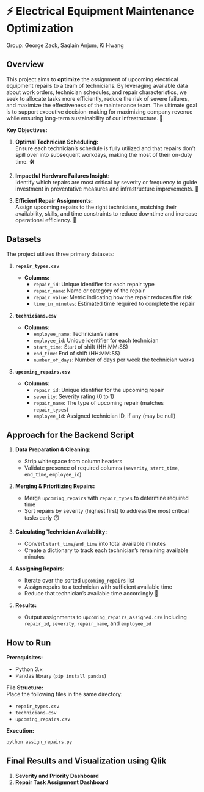 # ⚡ Electrical Equipment Maintenance Optimization
Group: George Zack, Saqlain Anjum, Ki Hwang

## **Overview**
This project aims to **optimize** the assignment of upcoming electrical equipment repairs to a team of technicians. By leveraging available data about work orders, technician schedules, and repair characteristics, we seek to allocate tasks more efficiently, reduce the risk of severe failures, and maximize the effectiveness of the maintenance team. The ultimate goal is to support executive decision-making for maximizing company revenue while ensuring long-term sustainability of our infrastructure. 🌱

**Key Objectives:**
1. **Optimal Technician Scheduling:**  
   Ensure each technician’s schedule is fully utilized and that repairs don’t spill over into subsequent workdays, making the most of their on-duty time. 🛠️
   
2. **Impactful Hardware Failures Insight:**  
   Identify which repairs are most critical by severity or frequency to guide investment in preventative measures and infrastructure improvements. 🔧
   
3. **Efficient Repair Assignments:**  
   Assign upcoming repairs to the right technicians, matching their availability, skills, and time constraints to reduce downtime and increase operational efficiency. 🚀

## **Datasets**

The project utilizes three primary datasets:

1. **`repair_types.csv`**  
   - **Columns:**
     - `repair_id`: Unique identifier for each repair type
     - `repair_name`: Name or category of the repair
     - `repair_value`: Metric indicating how the repair reduces fire risk
     - `time_in_minutes`: Estimated time required to complete the repair

2. **`technicians.csv`**  
   - **Columns:**
     - `employee_name`: Technician’s name
     - `employee_id`: Unique identifier for each technician
     - `start_time`: Start of shift (HH:MM:SS)
     - `end_time`: End of shift (HH:MM:SS)
     - `number_of_days`: Number of days per week the technician works

3. **`upcoming_repairs.csv`**  
   - **Columns:**
     - `repair_id`: Unique identifier for the upcoming repair
     - `severity`: Severity rating (0 to 1)
     - `repair_name`: The type of upcoming repair (matches `repair_types`)
     - `employee_id`: Assigned technician ID, if any (may be null)

## **Approach for the Backend Script**

1. **Data Preparation & Cleaning:**  
   - Strip whitespace from column headers  
   - Validate presence of required columns (`severity`, `start_time`, `end_time`, `employee_id`)

2. **Merging & Prioritizing Repairs:**  
   - Merge `upcoming_repairs` with `repair_types` to determine required time  
   - Sort repairs by severity (highest first) to address the most critical tasks early ⏱️

3. **Calculating Technician Availability:**  
   - Convert `start_time`/`end_time` into total available minutes  
   - Create a dictionary to track each technician’s remaining available minutes

4. **Assigning Repairs:**  
   - Iterate over the sorted `upcoming_repairs` list  
   - Assign repairs to a technician with sufficient available time  
   - Reduce that technician’s available time accordingly 🎯

5. **Results:**  
   - Output assignments to `upcoming_repairs_assigned.csv` including `repair_id`, `severity`, `repair_name`, and `employee_id`

## **How to Run**

**Prerequisites:**
- Python 3.x  
- Pandas library (`pip install pandas`)

**File Structure:**  
Place the following files in the same directory:
- `repair_types.csv`
- `technicians.csv`
- `upcoming_repairs.csv`

**Execution:**  
```bash
python assign_repairs.py
```

## **Final Results and Visualization using Qlik**
1. **Severity and Priority Dashboard**
2. **Repair Task Assignment Dashboard**
